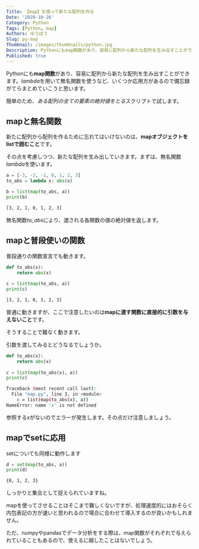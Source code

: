 ```yaml
---
Title: 【map】を使って新たな配列を作る
Date: '2020-10-26'
Category: Python
Tags: [Python, map]
Authors: ゆうぼう
Slug: py-map
Thumbnail: /images/thumbnails/python.jpg
Description: Pythonにもmap関数があり、容易に配列から新たな配列を生み出すことができます。lambdaを用いて無名関数を使うなど、いくつか応用方があるので備忘録がてらまとめていこうと思います。
Published: true
---
```


Pythonにも**map関数**があり、容易に配列から新たな配列を生み出すことができます。*lambda*を用いて無名関数を使うなど、いくつか応用方があるので備忘録がてらまとめていこうと思います。

簡単のため、*ある配列の全ての要素の絶対値をとる*スクリプトで試します。

## mapと無名関数

新たに配列から配列を作るために忘れてはいけないのは、**mapオブジェクトをlistで囲むこと**です。

その点を考慮しつつ、新たな配列を生み出していきます。まずは、無名関数*lambda*を使います。

~~~python
a = [-3, -2, -1, 0, 1, 2, 3]
to_abs = lambda x: abs(x)

b = list(map(to_abs, a))
print(b)
~~~


~~~bash
[3, 2, 1, 0, 1, 2, 3]
~~~

無名関数*to_abs*により、渡される各関数の値の絶対値を返します。

## mapと普段使いの関数

普段通りの関数宣言でも動きます。

~~~python
def to_abs(x):
    return abs(x)
    
c = list(map(to_abs, a))
print(c)
~~~

~~~bash
[3, 2, 1, 0, 1, 2, 3]
~~~

普通に動きますが、ここで注意したいのは**mapに渡す関数に直接的に引数を与えないこと**です。

そうすることで難なく動きます。

引数を渡してみるとどうなるでしょうか。

~~~python
def to_abs(x):
    return abs(x)
    
c = list(map(to_abs(x), a))
print(c)
~~~

~~~bash
Traceback (most recent call last):
  File "map.py", line 3, in <module>
    c = list(map(to_abs(x), a))
NameError: name 'x' is not defined
~~~

参照する*x*がないのでエラーが発生します。その点だけ注意しましょう。

## mapでsetに応用

setについても同様に動作します

~~~python
d = set(map(to_abs, a))
print(d)
~~~

~~~bash
{0, 1, 2, 3}
~~~

しっかりと集合として捉えられていますね。

mapを使ってさせることはそこまで難しくないですが、処理速度的にはおそらく内包表記の方が速いと思われるので場合に合わせて導入するのが良いかもしれません。

ただ、numpyやpandasでデータ分析をする際は、map関数がそれぞれで与えられていることもあるので、使えるに越したことはないでしょう。
